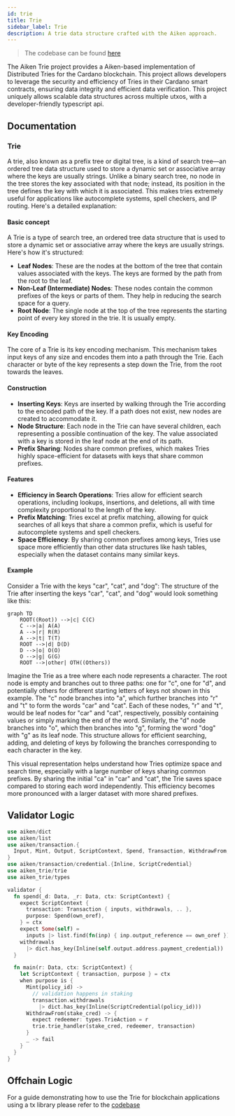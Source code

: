 ```yaml
---
id: trie
title: Trie
sidebar_label: Trie
description: A trie data structure crafted with the Aiken approach.
---
```


> The codebase can be found [here](https://github.com/Anastasia-Labs/aiken-trie)

The Aiken Trie project provides a Aiken-based implementation of Distributed Tries for the Cardano blockchain. This project allows developers to leverage the security and efficiency of Tries in their Cardano smart contracts, ensuring data integrity and efficient data verification. This project uniquely allows scalable data structures across multiple utxos, with a developer-friendly typescript api.

## Documentation

### Trie

A trie, also known as a prefix tree or digital tree, is a kind of search tree—an ordered tree data structure used to store a dynamic set or associative array where the keys are usually strings. Unlike a binary search tree, no node in the tree stores the key associated with that node; instead, its position in the tree defines the key with which it is associated. This makes tries extremely useful for applications like autocomplete systems, spell checkers, and IP routing. Here's a detailed explanation:

#### Basic concept

A Trie is a type of search tree, an ordered tree data structure that is used to store a dynamic set or associative array where the keys are usually strings. Here's how it's structured:

- **Leaf Nodes**: These are the nodes at the bottom of the tree that contain values associated with the keys. The keys are formed by the path from the root to the leaf.
- **Non-Leaf (Intermediate) Nodes**: These nodes contain the common prefixes of the keys or parts of them. They help in reducing the search space for a query.
- **Root Node**: The single node at the top of the tree represents the starting point of every key stored in the trie. It is usually empty.

#### Key Encoding

The core of a Trie is its key encoding mechanism. This mechanism takes input keys of any size and encodes them into a path through the Trie. Each character or byte of the key represents a step down the Trie, from the root towards the leaves.

#### Construction

- **Inserting Keys**: Keys are inserted by walking through the Trie according to the encoded path of the key. If a path does not exist, new nodes are created to accommodate it.
- **Node Structure**: Each node in the Trie can have several children, each representing a possible continuation of the key. The value associated with a key is stored in the leaf node at the end of its path.
- **Prefix Sharing**: Nodes share common prefixes, which makes Tries highly space-efficient for datasets with keys that share common prefixes.

#### Features

- **Efficiency in Search Operations**: Tries allow for efficient search operations, including lookups, insertions, and deletions, all with time complexity proportional to the length of the key.
- **Prefix Matching**: Tries excel at prefix matching, allowing for quick searches of all keys that share a common prefix, which is useful for autocomplete systems and spell checkers.
- **Space Efficiency**: By sharing common prefixes among keys, Tries use space more efficiently than other data structures like hash tables, especially when the dataset contains many similar keys.

#### Example

Consider a Trie with the keys "car", "cat", and "dog":
The structure of the Trie after inserting the keys "car", "cat", and "dog" would look something like this:

```mermaid
graph TD
    ROOT((Root)) -->|c| C(C)
    C -->|a| A(A)
    A -->|r| R(R)
    A -->|t| T(T)
    ROOT -->|d| D(D)
    D -->|o| O(O)
    O -->|g| G(G)
    ROOT -->|other| OTH((Others))
```

Imagine the Trie as a tree where each node represents a character. The root node is empty and branches out to three paths: one for "c", one for "d", and potentially others for different starting letters of keys not shown in this example. The "c" node branches into "a", which further branches into "r" and "t" to form the words "car" and "cat". Each of these nodes, "r" and "t", would be leaf nodes for "car" and "cat", respectively, possibly containing values or simply marking the end of the word. Similarly, the "d" node branches into "o", which then branches into "g", forming the word "dog" with "g" as its leaf node. This structure allows for efficient searching, adding, and deleting of keys by following the branches corresponding to each character in the key.

This visual representation helps understand how Tries optimize space and search time, especially with a large number of keys sharing common prefixes. By sharing the initial "ca" in "car" and "cat", the Trie saves space compared to storing each word independently. This efficiency becomes more pronounced with a larger dataset with more shared prefixes.

## Validator Logic

```rust
use aiken/dict
use aiken/list
use aiken/transaction.{
  Input, Mint, Output, ScriptContext, Spend, Transaction, WithdrawFrom,
}
use aiken/transaction/credential.{Inline, ScriptCredential}
use aiken_trie/trie
use aiken_trie/types

validator {
  fn spend(_d: Data, _r: Data, ctx: ScriptContext) {
    expect ScriptContext {
      transaction: Transaction { inputs, withdrawals, .. },
      purpose: Spend(own_oref),
    } = ctx
    expect Some(self) =
      inputs |> list.find(fn(inp) { inp.output_reference == own_oref })
    withdrawals
      |> dict.has_key(Inline(self.output.address.payment_credential))
  }

  fn main(r: Data, ctx: ScriptContext) {
    let ScriptContext { transaction, purpose } = ctx
    when purpose is {
      Mint(policy_id) ->
        // validation happens in staking
        transaction.withdrawals
          |> dict.has_key(Inline(ScriptCredential(policy_id)))
      WithdrawFrom(stake_cred) -> {
        expect redeemer: types.TrieAction = r
        trie.trie_handler(stake_cred, redeemer, transaction)
      }
      _ -> fail
    }
  }
}
```

## Offchain Logic

For a guide demonstrating how to use the Trie for blockchain applications using a tx library please refer to the [codebase](https://github.com/Anastasia-Labs/aiken-trie)